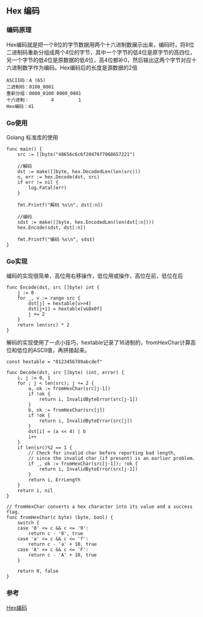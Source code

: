 ## Hex 编码

### 编码原理
Hex编码就是把一个8位的字节数据用两个十六进制数展示出来，编码时，将8位二进制码重新分组成两个4位的字节，其中一个字节的低4位是原字节的高四位，另一个字节的低4位是原数据的低4位，高4位都补0，然后输出这两个字节对应十六进制数字作为编码。Hex编码后的长度是源数据的2倍

```
ASCII码：A (65)
二进制码：0100_0001
重新分组：0000_0100 0000_0001
十六进制：        4         1
Hex编码：41
```

### Go使用
Golang 标准库的使用
```
func main() {
	src := []byte("48656c6c6f20476f7068657221")

	//解码
	dst := make([]byte, hex.DecodedLen(len(src)))
	n, err := hex.Decode(dst, src)
	if err != nil {
		log.Fatal(err)
	}

	fmt.Printf("解码 %s\n", dst[:n])

	//编码
	sdst := make([]byte, hex.EncodedLen(len(dst[:n])))
	hex.Encode(sdst, dst[:n])

	fmt.Printf("编码 %s\n", sdst)
}
```
### Go实现

编码的实现很简单，高位用右移操作，低位用或操作，高位在前，低位在后
```
func Encode(dst, src []byte) int {
	j := 0
	for _, v := range src {
		dst[j] = hextable[v>>4]
		dst[j+1] = hextable[v&0x0f]
		j += 2
	}
	return len(src) * 2
}
```

解码的实现使用了一点小技巧，hextable记录了16进制的，fromHexChar计算高位和低位的ASCII值，再拼接起来。
```
const hextable = "0123456789abcdef"

func Decode(dst, src []byte) (int, error) {
	i, j := 0, 1
	for ; j < len(src); j += 2 {
		a, ok := fromHexChar(src[j-1])
		if !ok {
			return i, InvalidByteError(src[j-1])
		}
		b, ok := fromHexChar(src[j])
		if !ok {
			return i, InvalidByteError(src[j])
		}
		dst[i] = (a << 4) | b
		i++
	}
	if len(src)%2 == 1 {
		// Check for invalid char before reporting bad length,
		// since the invalid char (if present) is an earlier problem.
		if _, ok := fromHexChar(src[j-1]); !ok {
			return i, InvalidByteError(src[j-1])
		}
		return i, ErrLength
	}
	return i, nil
}

// fromHexChar converts a hex character into its value and a success flag.
func fromHexChar(c byte) (byte, bool) {
	switch {
	case '0' <= c && c <= '9':
		return c - '0', true
	case 'a' <= c && c <= 'f':
		return c - 'a' + 10, true
	case 'A' <= c && c <= 'F':
		return c - 'A' + 10, true
	}

	return 0, false
}
```



### 参考

[Hex编码](https://www.jianshu.com/p/57c4e8d3f035)
